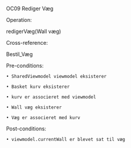 OC09 Rediger Væg

Operation:

redigerVæg(Wall væg)

Cross-reference:

Bestil_Væg

Pre-conditions:

    • SharedViewmodel viewmodel eksisterer
    
    • Basket kurv eksisterer
    
    • kurv er associeret med viewmodel

    • Wall væg eksisterer

    • Væg er associeret med kurv

Post-conditions:

    • viewmodel.currentWall er blevet sat til væg
